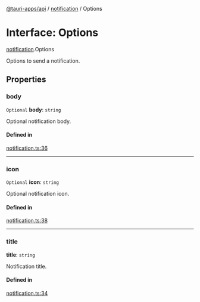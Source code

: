[@tauri-apps/api](../README.md) / [notification](../modules/notification.md) / Options

# Interface: Options

[notification](../modules/notification.md).Options

Options to send a notification.

## Properties

### body

 `Optional` **body**: `string`

Optional notification body.

#### Defined in

[notification.ts:36](https://github.com/tauri-apps/tauri/blob/b1d5342/tooling/api/src/notification.ts#L36)

___

### icon

 `Optional` **icon**: `string`

Optional notification icon.

#### Defined in

[notification.ts:38](https://github.com/tauri-apps/tauri/blob/b1d5342/tooling/api/src/notification.ts#L38)

___

### title

 **title**: `string`

Notification title.

#### Defined in

[notification.ts:34](https://github.com/tauri-apps/tauri/blob/b1d5342/tooling/api/src/notification.ts#L34)
